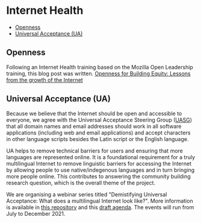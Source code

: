 # Internet Health
* [Openness](#openness)
* [Universal Acceptance (UA)](#universal-acceptance)

## Openness
Following an Internet Health training based on the Mozilla Open Leadership training, this blog post was written. [Openness for Building Equity: Lessons from the growth of the Internet](https://opendott.org/posts/openness-for-building-equity-internet/) 

## Universal Acceptance (UA)
Because we believe that the Internet should be open and accessible to everyone, we agree with the Universal Acceptance Steering Group ([UASG](https://uasg.tech/)) that all domain names and email addresses should work in all software applications (including web and email applications) and accept characters in other language scripts besides the Latin script or the English language. 

UA helps to remove technical barriers for users and ensuring that more languages are represented online. It is a foundational requirement for a truly multilingual Internet to remove linguistic barriers for accessing the Internet by allowing people to use native/indegenous languages and in turn bringing more people online. This contributes to answering the community building research question, which is the overall theme of the project. 

We are organising a webinar series titled "Demistifying Universal Acceptance: What does a multilingual Internet look like?". More information is available in [this repository](https://github.com/Universal-Acceptance-for-You/universal-acceptance-in-uganda) and this [draft agenda](https://github.com/Universal-Acceptance-for-You/universal-acceptance-in-uganda/blob/main/activities-and-events/UA-webinar-series-2021-2022.md). The events will run from July to December 2021.
